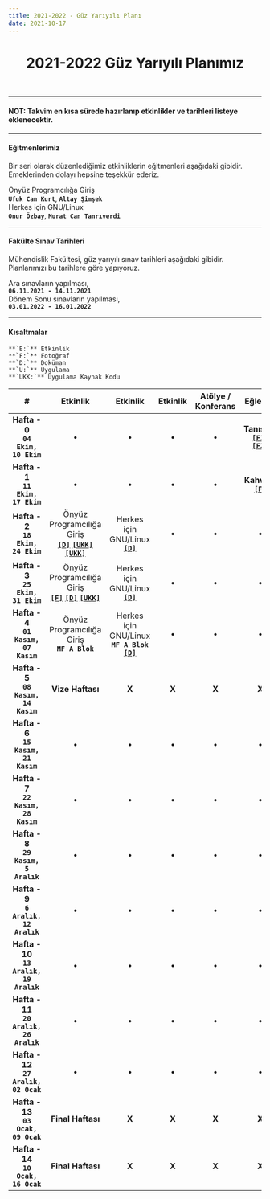 ```yaml
---
title: 2021-2022 - Güz Yarıyılı Planı
date: 2021-10-17
---
```


<h1 align="center">2021-2022 Güz Yarıyılı Planımız</h1>
<br>

<hr/>
<h4> <b> NOT: Takvim en kısa sürede hazırlanıp etkinlikler ve tarihleri listeye eklenecektir. </b> </h4>  
<hr/>

#### Eğitmenlerimiz
Bir seri olarak düzenlediğimiz etkinliklerin eğitmenleri aşağıdaki gibidir. Emeklerinden dolayı hepsine teşekkür ederiz.  

Önyüz Programcılığa Giriş  
**`Ufuk Can Kurt`**, **`Altay Şimşek`**  
Herkes için GNU/Linux  
**`Onur Özbay`**, **`Murat Can Tanrıverdi`**

---

#### Fakülte Sınav Tarihleri  
Mühendislik Fakültesi, güz yarıyılı sınav tarihleri aşağıdaki gibidir. Planlarımızı bu tarihlere göre yapıyoruz.  

Ara sınavların yapılması,  
**`06.11.2021 - 14.11.2021`**  
Dönem Sonu sınavların yapılması,  
**`03.01.2022 - 16.01.2022`**

---

#### Kısaltmalar   
	**`E:`** Etkinlik  
	**`F:`** Fotoğraf  
	**`D:`** Doküman  
	**`U:`** Uygulama  
	**`UKK:`** Uygulama Kaynak Kodu

| # | Etkinlik | Etkinlik | Etkinlik | Atölye / Konferans | Eğlence |
|:-:|:--------:|:--------:|:--------:|:------:|:-------:|
| **Hafta - 0**<br>**`04 Ekim,`<br>`10 Ekim`** | &bull; | &bull; | &bull; | &bull; | **Tanışma**<br>[**`[F1]`**](https://www.instagram.com/p/CUpYKzEIM2s/) [**`[F2]`**](https://www.instagram.com/p/CUvFrwfIWrC/) |
| **Hafta - 1**<br>**`11 Ekim,`<br>`17 Ekim`** | &bull; | &bull; | &bull; | &bull; | **Kahvaltı**<br>[**`[F]`**](https://www.instagram.com/p/CVI5N5CIBR7/) |
| **Hafta - 2**<br>**`18 Ekim,`<br>`24 Ekim`** | Önyüz Programcılığa Giriş<br><a href="https://github.com/PauSiber/frontend-2021/blob/master/_data/_documents/week_1/README.md" target="_blank">**`[D]`**</a> <a href="https://codepen.io/asimsek/pen/mdMPGJg" target="_blank">**`[UKK]`**</a> <a href="https://codepen.io/ufukcankurt/pen/yLoVEYM?editors=1100" target="_blank">**`[UKK]`**</a> | Herkes için GNU/Linux<br><a href="https://gnulinux.pausiber.xyz/hafta-0.html" target="_blank">**`[D]`**</a> | &bull; | &bull; | &bull; |
| **Hafta - 3**<br>**`25 Ekim,`<br>`31 Ekim`** | Önyüz Programcılığa Giriş<br><a href="https://www.instagram.com/p/CVgHIT1rufm" target="_blank">**`[F]`**</a> <a href="https://github.com/PauSiber/frontend-2021/blob/master/_data/_documents/week_2/README.md" target="_blank">**`[D]`**</a>  <a href="https://github.com/PauSiber/frontend-2021/tree/master/_data/_examples/week_2" target="_blank">**`[UKK]`**</a> | Herkes için GNU/Linux<br><a href="https://gnulinux.pausiber.xyz/hafta-1.html" target="_blank">**`[D]`**</a> | &bull; | &bull; | &bull; |
| **Hafta - 4**<br>**`01 Kasım,`<br>`07 Kasım`** | Önyüz Programcılığa Giriş<br>**`MF A Blok`**<br> | Herkes için GNU/Linux<br>**`MF A Blok`**<br><a href="https://gnulinux.pausiber.xyz/hafta-2.html" target="_blank">**`[D]`**</a> | &bull; | &bull; | &bull; |
| **Hafta - 5**<br>**`08 Kasım,`<br>`14 Kasım`** |  **Vize Haftası** | **X** | **X** | **X** | **X** |
| **Hafta - 6**<br>**`15 Kasım,`<br>`21 Kasım`** | &bull; | &bull; | &bull; | &bull; | &bull; |
| **Hafta - 7**<br>**`22 Kasım,`<br>`28 Kasım`** | &bull; | &bull; | &bull; | &bull; | &bull; |
| **Hafta - 8**<br>**`29 Kasım,`<br>`5 Aralık`** | &bull; | &bull; | &bull; | &bull; | &bull; |
| **Hafta - 9**<br>**`6 Aralık,`<br>`12 Aralık`** | &bull; | &bull; | &bull; | &bull; | &bull; |
| **Hafta - 10**<br>**`13 Aralık,`<br>`19 Aralık`** | &bull; | &bull; | &bull; | &bull; | &bull; |
| **Hafta - 11**<br>**`20 Aralık,`<br>`26 Aralık`** | &bull; | &bull; | &bull; | &bull; | &bull; |
| **Hafta - 12**<br>**`27 Aralık,`<br>`02 Ocak`** | &bull; | &bull; | &bull; | &bull; | &bull; |
| **Hafta - 13**<br>**`03 Ocak,`<br>`09 Ocak`** | **Final Haftası** | **X** | **X** | **X** | **X** |
| **Hafta - 14**<br>**`10 Ocak,`<br>`16 Ocak`** | **Final Haftası** | **X** | **X** | **X** | **X** |